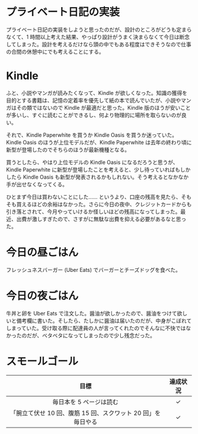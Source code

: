 # プライベート日記の実装
プライベート日記の実装をしようと思ったのだが、設計のところがどうも定まらなくて、1 時間以上考えた結果、やっぱり設計がうまく決まらなくて今日は断念してしまった。設計を考えるだけなら頭の中でもある程度はできそうなので仕事の合間の休憩中にでも考えることにする。

# Kindle
ふと、小説やマンガが読みたくなって、Kindle が欲しくなった。知識の獲得を目的とする書籍は、記憶の定着率を優先して紙の本で読んでいたが、小説やマンガはその類ではないので Kindle が最適だと思った。Kindle 版のほうが安いことが多いし、すぐに読むことができるし、何より物理的に場所を取らないのが良い。

それで、Kindle Paperwhite を買うか Kindle Oasis を買うか迷っていた。Kindle Oasis のほうが上位モデルだが、Kindle Paperwhite は去年の終わり頃に新型が登場したのでそちらのほうが最新機種となる。

買うとしたら、やはり上位モデルの Kindle Oasis になるだろうと思うが、Kindle Paperwhite に新型が登場したことを考えると、少し待っていればもしかしたら Kindle Oasis も新型が発表されるかもしれない。そう考えるとなかなか手が出せなくなってくる。

ひとまず今日は買わないことにした...... というより、口座の残高を見たら、そもそも買えるほどの余裕はなかった。さらに今日の夜中、クレジットカードからも引き落とされて、今月やっていけるか怪しいほどの残高になってしまった。最近、出費が激しすぎたので、さすがに無駄な出費を抑える必要があるなと思った。

# 今日の昼ごはん
フレッシュネスバーガー (Uber Eats) でバーガーとチーズドッグを食べた。

# 今日の夜ごはん
牛丼と卵を Uber Eats で注文した。醤油が欲しかったので、醤油をつけて欲しいと備考欄に書いた。そしたら、たしかに醤油は届いたのだが、中身がこぼれてしまっていた。受け取る際に配達員の人が言ってくれたのでそんなに不快ではなかったのだが、ベタベタになってしまったので少し残念だった。

# スモールゴール
| 目標 | 達成状況 |
|:---:|:---:|
| 毎日本を 5 ページは読む | ✓ |
| 「腕立て伏せ 10 回、腹筋 15 回、スクワット 20 回」を毎日やる | ✓ |
